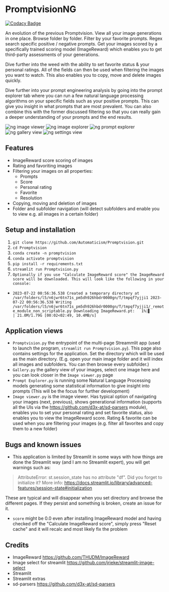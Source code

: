 # PromptvisionNG

[![Codacy Badge](https://app.codacy.com/project/badge/Grade/538da8df1fd74260bc4b783203ee9881)](https://app.codacy.com/gh/Automaticism/Promptvision/dashboard?utm_source=gh&utm_medium=referral&utm_content=&utm_campaign=Badge_grade)

An evolution of the previous Promptvision. View all your image generations in one place. Browse folder by folder. Filter by your favorite prompts. Regex search specific positive / negative prompts. Get your images scored by a specifically trained scoring model (ImageReward) which enables you to get third-party assessments of your generations.

Dive further into the weed with the ability to set favorite status & your personal ratings. All of the fields can then be used when filtering the images you want to watch. This also enables you to copy, move and delete images quickly.

Dive further into your prompt engineering analysis by going into the prompt explorer tab where you can run a few natural language processing algorithms on your specific fields such as your positive prompts. This can give you insight in what prompts that are most prevalent. You can also combine this with the former discussed filtering so that you can really gain a deeper understanding of your prompts and the end results.

![ng image viewer](https://github.com/Automaticism/Promptvision/assets/20763070/79cac5a4-7ef7-4bf4-8c35-87aa18bc8171)
![ng image explorer](https://github.com/Automaticism/Promptvision/assets/20763070/0998671a-e22d-4bfc-aa60-d2a6675d9f7b)
![ng prompt explorer](https://github.com/Automaticism/Promptvision/assets/20763070/70c66449-941c-4189-b083-46b6cf72193f)
![ng gallery view](https://github.com/Automaticism/Promptvision/assets/20763070/3cf84019-bead-4740-a446-e1b08499265d)
![ng settings view](https://github.com/Automaticism/Promptvision/assets/20763070/dc30882d-d110-451e-856b-5304a9312bc6)

## Features

- ImageReward score scoring of images
- Rating and favoriting images
- Filtering your images on all properties:
  - Prompts
  - Score
  - Personal rating
  - Favorite
  - Resolution
- Copying, moving and deletion of images
- Folder and subfolder navigation (will detect subfolders and enable you to view e.g. all images in a certain folder)

## Setup and installation

1. `git clone https://github.com/Automaticism/Promptvision.git`
2. `cd Promptvision`
3. `conda create -n promptvision`
4. `conda activate promptvision`
5. `pip install -r requirements.txt`
6. `streamlit run Promptvision.py`
7. `Optionally if you use "Calculate ImageReward score" the ImageReward score will be downloaded. This will look like the following in your console:`

- `2023-07-22 00:56:36.538 Created a temporary directory at /var/folders/l5/n6jwr6tn71s_pm5dh926hbdr0000gn/T/tmpqf7yjji1
 2023-07-22 00:56:36.538 Writing /var/folders/l5/n6jwr6tn71s_pm5dh926hbdr0000gn/T/tmpqf7yjji1/_remote_module_non_scriptable.py
 Downloading ImageReward.pt:   1%|▌                                             | 21.0M/1.79G [00:02<02:49, 10.4MB/s]
 `

## Application views

- `Promptvision.py` the entrypoint of the multi-page Streammlit app (used to launch the program, `streamlit run Promptvision.py`). This page also contains settings for the application. Set the directory which will be used as the main directory. (E.g. open your main image folder and it will index all images and subfolders. You can then browse every subfolder.)
- `Gallery.py` the gallery view of your images, select one image here and you can look closer in the `Image viewer.py` page
- `Prompt Explorer.py` is running some Natural Language Processing models generating some statistical information to give insight into prompts (This will be the focus for further development)
- `Image viewer.py` is the image viewer. Has typical option of navigating your images (next, previous), shows generational information (supports all the UIs via the <https://github.com/d3x-at/sd-parsers> module), enables you to set your personal rating and set favorite status, also enables you to view the ImageReward score. Rating & favorite can be used when you are filtering your images (e.g. filter all favorites and copy them to a new folder)

## Bugs and known issues

- This application is limited by Streamlit in some ways with how things are done the Streamlit way (and I am no Streamlit expert), you will get warnings such as:

> AttributeError: st.session_state has no attribute "df". Did you forget to initialize it? More info: <https://docs.streamlit.io/library/advanced-features/session-state#initialization>

These are typical and will disappear when you set directory and browse the different pages. If they persist and something is broken, create an issue for it.

- `score` might be 0.0 even after installing ImageReward model and having checked off the "Calculate ImageReward score", simply press "Reset cache" and it will recalc and most likely fix the problem

## Credits

- ImageReward <https://github.com/THUDM/ImageReward>
- Image select for streamlit <https://github.com/jrieke/streamlit-image-select>
- Streamlit
- Streamlit extras
- sd-parsers <https://github.com/d3x-at/sd-parsers>